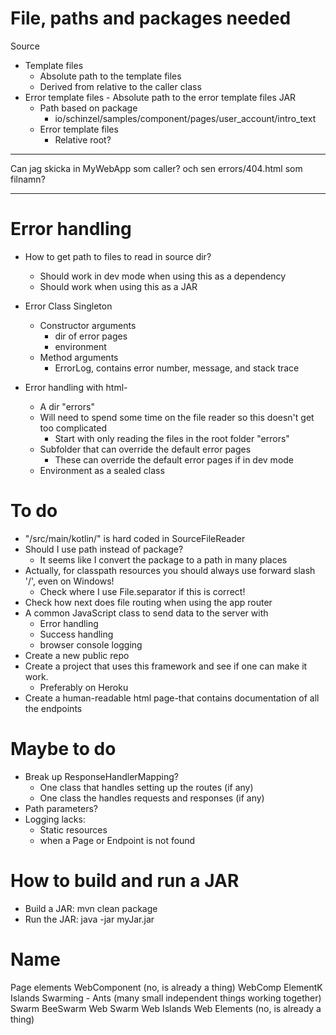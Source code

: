 
# File, paths and packages needed
Source
- Template files
  - Absolute path to the template files
  - Derived from relative to the caller class
- Error template files - Absolute path to the error template files
JAR
  - Path based on package
    - io/schinzel/samples/component/pages/user_account/intro_text
  - Error template files
    - Relative root?
****************************************************************************************************
Can jag skicka in MyWebApp som caller? och sen errors/404.html som filnamn?
****************************************************************************************************

# Error handling
- How to get path to files to read in source dir?
  - Should work in dev mode when using this as a dependency
  - Should work when using this as a JAR
- Error Class Singleton
  - Constructor arguments
    - dir of error pages
    - environment
  - Method arguments
    - ErrorLog, contains error number, message, and stack trace
  

- Error handling with html-
  - A dir "errors"
  - Will need to spend some time on the file reader so this doesn't
    get too complicated
    - Start with only reading the files in the root folder "errors"
  - Subfolder that can override the default error pages
    - These can override the default error pages if in dev mode
  - Environment as a sealed class


# To do
- "/src/main/kotlin/" is hard coded in SourceFileReader
- Should I use path instead of package? 
  - It seems like I convert the package to a path in many places
- Actually, for classpath resources you should always use forward slash '/', even on Windows!
  - Check where I use File.separator if this is correct!
- Check how next does file routing when using the app router
- A common JavaScript class to send data to the server with
  - Error handling
  - Success handling
  - browser console logging
- Create a new public repo
- Create a project that uses this framework and see if one can make it work. 
  - Preferably on Heroku
- Create a human-readable html page-that contains documentation of all the endpoints

# Maybe to do
- Break up ResponseHandlerMapping?
  - One class that handles setting up the routes (if any)
  - One class the handles requests and responses (if any)
- Path parameters?
- Logging lacks:
  - Static resources
  - when a Page or Endpoint is not found


# How to build and run a JAR
- Build a JAR: mvn clean package 
- Run the JAR: java -jar myJar.jar


# Name
Page elements
WebComponent (no, is already a thing)
WebComp
ElementK
Islands
Swarming - Ants (many small independent things working together)
Swarm
BeeSwarm
Web Swarm
Web Islands 
Web Elements (no, is already a thing)


